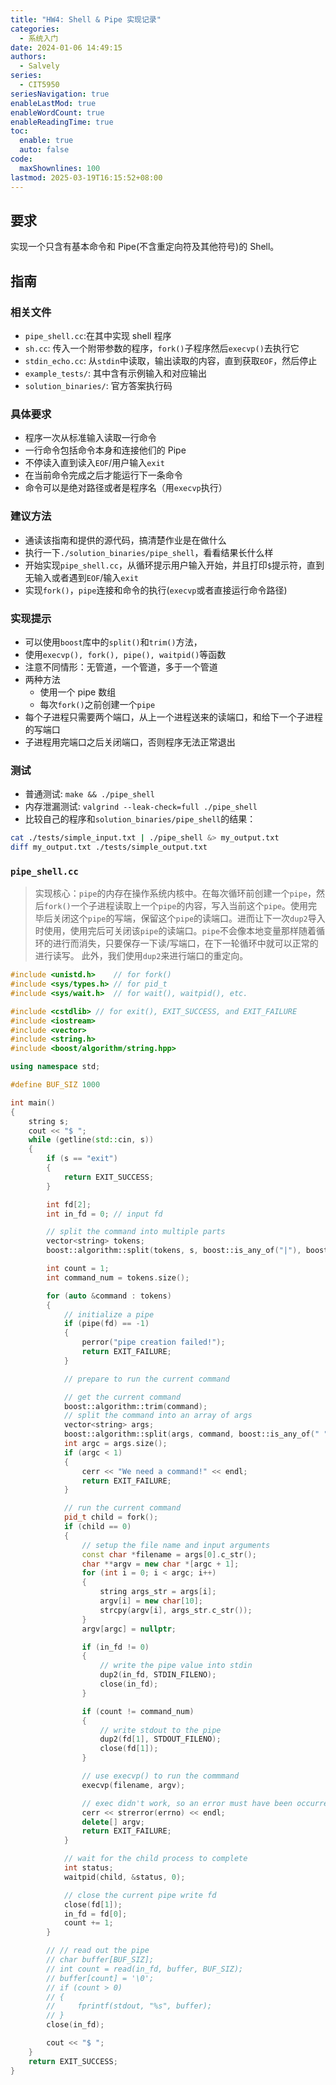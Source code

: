 ```yaml
---
title: "HW4: Shell & Pipe 实现记录"
categories:
  - 系统入门
date: 2024-01-06 14:49:15
authors:
  - Salvely
series:
  - CIT5950
seriesNavigation: true
enableLastMod: true
enableWordCount: true
enableReadingTime: true
toc:
  enable: true
  auto: false
code:
  maxShownlines: 100
lastmod: 2025-03-19T16:15:52+08:00
---
```

<!--more-->

## 要求

实现一个只含有基本命令和 Pipe(不含重定向符及其他符号)的 Shell。

## 指南

### 相关文件

- `pipe_shell.cc`:在其中实现 shell 程序
- `sh.cc`: 传入一个附带参数的程序，`fork()`子程序然后`execvp()`去执行它
- `stdin_echo.cc`: 从`stdin`中读取，输出读取的内容，直到获取`EOF`，然后停止
- `example_tests/`: 其中含有示例输入和对应输出
- `solution_binaries/`: 官方答案执行码

### 具体要求

- 程序一次从标准输入读取一行命令
- 一行命令包括命令本身和连接他们的 Pipe
- 不停读入直到读入`EOF`/用户输入`exit`
- 在当前命令完成之后才能运行下一条命令
- 命令可以是绝对路径或者是程序名（用`execvp`执行）

### 建议方法

- 通读该指南和提供的源代码，搞清楚作业是在做什么
- 执行一下`./solution_binaries/pipe_shell`，看看结果长什么样
- 开始实现`pipe_shell.cc`，从循环提示用户输入开始，并且打印`$`提示符，直到无输入或者遇到`EOF`/输入`exit`
- 实现`fork()`，`pipe`连接和命令的执行(`execvp`或者直接运行命令路径)

### 实现提示

- 可以使用`boost`库中的`split()`和`trim()`方法，
- 使用`execvp(), fork(), pipe(), waitpid()`等函数
- 注意不同情形：无管道，一个管道，多于一个管道
- 两种方法
  - 使用一个 pipe 数组
  - 每次`fork()`之前创建一个`pipe`
- 每个子进程只需要两个端口，从上一个进程送来的读端口，和给下一个子进程的写端口
- 子进程用完端口之后关闭端口，否则程序无法正常退出

### 测试

- 普通测试: `make && ./pipe_shell`
- 内存泄漏测试: `valgrind --leak-check=full ./pipe_shell`
- 比较自己的程序和`solution_binaries/pipe_shell`的结果：

```bash
cat ./tests/simple_input.txt | ./pipe_shell &> my_output.txt
diff my_output.txt ./tests/simple_output.txt
```

### `pipe_shell.cc`

> 实现核心：`pipe`的内存在操作系统内核中。在每次循环前创建一个`pipe`，然后`fork()`一个子进程读取上一个`pipe`的内容，写入当前这个`pipe`。使用完毕后关闭这个`pipe`的写端，保留这个`pipe`的读端口。进而让下一次`dup2`导入时使用，使用完后可关闭该`pipe`的读端口。`pipe`不会像本地变量那样随着循环的进行而消失，只要保存一下读/写端口，在下一轮循环中就可以正常的进行读写。
> 此外，我们使用`dup2`来进行端口的重定向。

```cpp
#include <unistd.h>    // for fork()
#include <sys/types.h> // for pid_t
#include <sys/wait.h>  // for wait(), waitpid(), etc.

#include <cstdlib> // for exit(), EXIT_SUCCESS, and EXIT_FAILURE
#include <iostream>
#include <vector>
#include <string.h>
#include <boost/algorithm/string.hpp>

using namespace std;

#define BUF_SIZ 1000

int main()
{
    string s;
    cout << "$ ";
    while (getline(std::cin, s))
    {
        if (s == "exit")
        {
            return EXIT_SUCCESS;
        }

        int fd[2];
        int in_fd = 0; // input fd

        // split the command into multiple parts
        vector<string> tokens;
        boost::algorithm::split(tokens, s, boost::is_any_of("|"), boost::token_compress_on);

        int count = 1;
        int command_num = tokens.size();

        for (auto &command : tokens)
        {
            // initialize a pipe
            if (pipe(fd) == -1)
            {
                perror("pipe creation failed!");
                return EXIT_FAILURE;
            }

            // prepare to run the current command

            // get the current command
            boost::algorithm::trim(command);
            // split the command into an array of args
            vector<string> args;
            boost::algorithm::split(args, command, boost::is_any_of(" "), boost::token_compress_on);
            int argc = args.size();
            if (argc < 1)
            {
                cerr << "We need a command!" << endl;
                return EXIT_FAILURE;
            }

            // run the current command
            pid_t child = fork();
            if (child == 0)
            {
                // setup the file name and input arguments
                const char *filename = args[0].c_str();
                char **argv = new char *[argc + 1];
                for (int i = 0; i < argc; i++)
                {
                    string args_str = args[i];
                    argv[i] = new char[10];
                    strcpy(argv[i], args_str.c_str());
                }
                argv[argc] = nullptr;

                if (in_fd != 0)
                {
                    // write the pipe value into stdin
                    dup2(in_fd, STDIN_FILENO);
                    close(in_fd);
                }

                if (count != command_num)
                {
                    // write stdout to the pipe
                    dup2(fd[1], STDOUT_FILENO);
                    close(fd[1]);
                }

                // use execvp() to run the commmand
                execvp(filename, argv);

                // exec didn't work, so an error must have been occurred
                cerr << strerror(errno) << endl;
                delete[] argv;
                return EXIT_FAILURE;
            }

            // wait for the child process to complete
            int status;
            waitpid(child, &status, 0);

            // close the current pipe write fd
            close(fd[1]);
            in_fd = fd[0];
            count += 1;
        }

        // // read out the pipe
        // char buffer[BUF_SIZ];
        // int count = read(in_fd, buffer, BUF_SIZ);
        // buffer[count] = '\0';
        // if (count > 0)
        // {
        //     fprintf(stdout, "%s", buffer);
        // }
        close(in_fd);

        cout << "$ ";
    }
    return EXIT_SUCCESS;
}
```
